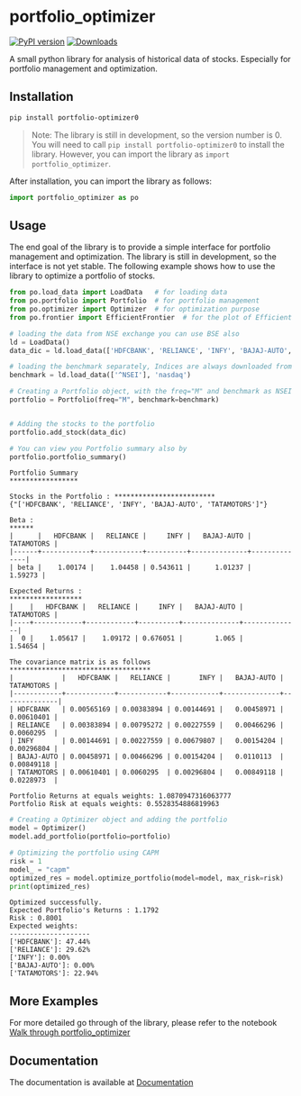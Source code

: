 # portfolio_optimizer

[![PyPI version](https://badge.fury.io/py/portfolio-optimizer0.svg)](https://badge.fury.io/py/portfolio-optimizer0)
[![Downloads](https://static.pepy.tech/personalized-badge/portfolio-optimizer0?period=total&units=none&left_color=grey&right_color=brightgreen&left_text=Downloads)](https://pepy.tech/project/portfolio-optimizer0)
<!-- [![Downloads](https://static.pepy.tech/badge/portfolio-optimizer0)](https://pepy.tech/project/portfolio-optimizer0) -->




A small python library for analysis of historical data of stocks. Especially for portfolio management and optimization.

## Installation

```bash
pip install portfolio-optimizer0
```

> Note: The library is still in development, so the version number is 0. You will need to call `pip install portfolio-optimizer0` to install the library. However, you can import the library as `import portfolio_optimizer`.

After installation, you can import the library as follows:

```python
import portfolio_optimizer as po
```

## Usage

The end goal of the library is to provide a simple interface for portfolio management and optimization. The library is still in development, so the interface is not yet stable. The following example shows how to use the library to optimize a portfolio of stocks.

```python
from po.load_data import LoadData   # for loading data
from po.portfolio import Portfolio  # for portfolio management
from po.optimizer import Optimizer  # for optimization purpose
from po.frontier import EfficientFrontier  # for the plot of Efficient Frontier

# loading the data from NSE exchange you can use BSE also
ld = LoadData()
data_dic = ld.load_data(['HDFCBANK', 'RELIANCE', 'INFY', 'BAJAJ-AUTO', 'TATAMOTORS'], 'NSE')

# loading the benchmark separately, Indices are always downloaded from nasdaq
benchmark = ld.load_data(['^NSEI'], 'nasdaq')

# Creating a Portfolio object, with the freq="M" and benchmark as NSEI (Nifty 50)
portfolio = Portfolio(freq="M", benchmark=benchmark)


# Adding the stocks to the portfolio
portfolio.add_stock(data_dic)

# You can view you Portfolio summary also by
portfolio.portfolio_summary()
```
    
```output
Portfolio Summary
*****************

Stocks in the Portfolio : *************************
{"['HDFCBANK', 'RELIANCE', 'INFY', 'BAJAJ-AUTO', 'TATAMOTORS']"}

Beta :
******
|      |   HDFCBANK |   RELIANCE |     INFY |   BAJAJ-AUTO |   TATAMOTORS |
|------+------------+------------+----------+--------------+--------------|
| beta |    1.00174 |    1.04458 | 0.543611 |      1.01237 |      1.59273 |

Expected Returns :
******************
|    |   HDFCBANK |   RELIANCE |     INFY |   BAJAJ-AUTO |   TATAMOTORS |
|----+------------+------------+----------+--------------+--------------|
|  0 |    1.05617 |    1.09172 | 0.676051 |        1.065 |      1.54654 |

The covariance matrix is as follows
***********************************
|            |   HDFCBANK |   RELIANCE |       INFY |   BAJAJ-AUTO |   TATAMOTORS |
|------------+------------+------------+------------+--------------+--------------|
| HDFCBANK   | 0.00565169 | 0.00383894 | 0.00144691 |   0.00458971 |   0.00610401 |
| RELIANCE   | 0.00383894 | 0.00795272 | 0.00227559 |   0.00466296 |   0.0060295  |
| INFY       | 0.00144691 | 0.00227559 | 0.00679807 |   0.00154204 |   0.00296804 |
| BAJAJ-AUTO | 0.00458971 | 0.00466296 | 0.00154204 |   0.0110113  |   0.00849118 |
| TATAMOTORS | 0.00610401 | 0.0060295  | 0.00296804 |   0.00849118 |   0.0228973  |

Portfolio Returns at equals weights: 1.0870947316063777
Portfolio Risk at equals weights: 0.5528354886819963
```

```python
# Creating a Optimizer object and adding the portfolio
model = Optimizer()
model.add_portfolio(portfolio=portfolio)

# Optimizing the portfolio using CAPM
risk = 1
model_ = "capm"
optimized_res = model.optimize_portfolio(model=model, max_risk=risk)
print(optimized_res)
```

```output
Optimized successfully.
Expected Portfolio's Returns : 1.1792
Risk : 0.8001
Expected weights:
--------------------
['HDFCBANK']: 47.44%
['RELIANCE']: 29.62%
['INFY']: 0.00%
['BAJAJ-AUTO']: 0.00%
['TATAMOTORS']: 22.94%
```

## More Examples

For more detailed go through of the library, please refer to the notebook [Walk through portfolio_optimizer](https://github.com/SKT27182/portfolio_optimizer/blob/main/go_through_portfolio_optimizer.ipynb)

## Documentation

The documentation is available at [Documentation](https://SKT27182.github.io/portfolio_optimizer/)
